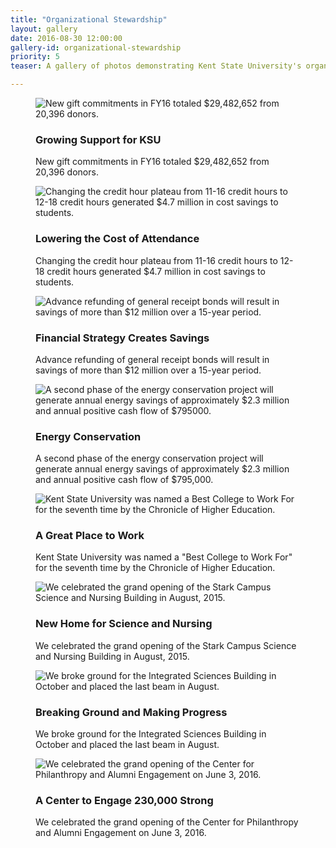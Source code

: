 ```yaml
---
title: "Organizational Stewardship"
layout: gallery
date: 2016-08-30 12:00:00
gallery-id: organizational-stewardship
priority: 5
teaser: A gallery of photos demonstrating Kent State University's organizational stewardship.

---
```


<figure class="gallery__item">
			  <img class="gallery__item__image" src="{{ site.url }}/assets/img/gallery/crop/CPAE.jpg" alt="New gift commitments in FY16 totaled $29,482,652 from 20,396 donors." />
			  <figcaption>
			    <h3 class="gallery-caption__title">Growing Support for KSU</h3>
			    <p class="gallery-caption__description">New gift commitments in FY16 totaled $29,482,652 from 20,396 donors.</p>
			  </figcaption>
</figure>
<figure class="gallery__item">
			  <img class="gallery__item__image" src="{{ site.url }}/assets/img/gallery/crop/credithour.jpg" alt="Changing the credit hour plateau from 11-16 credit hours to 12-18 credit hours generated $4.7 million in cost savings to students." />
			  <figcaption>
			    <h3 class="gallery-caption__title">Lowering the Cost of Attendance</h3>
			    <p class="gallery-caption__description">Changing the credit hour plateau from 11-16 credit hours to 12-18 credit hours generated $4.7 million in cost savings to students.</p>
			  </figcaption>
			  </figure>
<figure class="gallery__item">
			    <img class="gallery__item__image" src="{{ site.url }}/assets/img/gallery/crop/advancerefunding.jpg" alt="Advance refunding of general receipt bonds will result in savings of more than $12 million over a 15-year period." />
			    <figcaption>
			      <h3 class="gallery-caption__title">Financial Strategy Creates Savings</h3>
			      <p class="gallery-caption__description">Advance refunding of general receipt bonds will result in savings of more than $12 million over a 15-year period.</p>
			    </figcaption>
			  </figure>
<figure class="gallery__item">
			    <img class="gallery__item__image" src="{{ site.url }}/assets/img/gallery/crop/missing.jpg" alt="A second phase of the energy conservation project will generate annual energy savings of approximately $2.3 million and annual positive cash flow of $795000." />
			    <figcaption>
			      <h3 class="gallery-caption__title">Energy Conservation</h3>
			      <p class="gallery-caption__description">A second phase of the energy conservation project will generate annual energy savings of approximately $2.3 million and annual positive cash flow of $795,000.</p>
			    </figcaption>
			  </figure>
<figure class="gallery__item">
			    <img class="gallery__item__image" src="{{ site.url }}/assets/img/gallery/crop/bestcollege.jpg" alt="Kent State University was named a Best College to Work For for the seventh time by the Chronicle of Higher Education." />
			    <figcaption>
			      <h3 class="gallery-caption__title">A Great Place to Work</h3>
			      <p class="gallery-caption__description">Kent State University was named a "Best College to Work For" for the seventh time by the Chronicle of Higher Education.</p>
			    </figcaption>
</figure>
<figure class="gallery__item">
			    <img class="gallery__item__image" src="{{ site.url }}/assets/img/gallery/crop/starkscience.jpg" alt="We celebrated the grand opening of the Stark Campus Science and Nursing Building in August, 2015." />
			    <figcaption>
			      <h3 class="gallery-caption__title">New Home for Science and Nursing</h3>
			      <p class="gallery-caption__description">We celebrated the grand opening of the Stark Campus Science and Nursing Building in August, 2015.</p>
			    </figcaption>
</figure>
<figure class="gallery__item">
			    <img class="gallery__item__image" src="{{ site.url }}/assets/img/gallery/crop/ISB.jpg" alt="We broke ground for the Integrated Sciences Building in October and placed the last beam in August." />
			    <figcaption>
			      <h3 class="gallery-caption__title">Breaking Ground and Making Progress</h3>
			      <p class="gallery-caption__description">We broke ground for the Integrated Sciences Building in October and placed the last beam in August.</p>
			    </figcaption>
</figure>
<figure class="gallery__item">
			    <img class="gallery__item__image" src="{{ site.url }}/assets/img/gallery/crop/newcommitments.jpg" alt="We celebrated the grand opening of the Center for Philanthropy and Alumni Engagement on June 3, 2016." />
			    <figcaption>
			      <h3 class="gallery-caption__title">A Center to Engage 230,000 Strong</h3>
			      <p class="gallery-caption__description">We celebrated the grand opening of the Center for Philanthropy and Alumni Engagement on June 3, 2016.</p>
			    </figcaption>
</figure>
